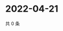 # 2022-04-21

共 0 条

<!-- BEGIN WEIBO -->
<!-- 最后更新时间 Thu Apr 21 2022 17:16:23 GMT+0800 (China Standard Time) -->

<!-- END WEIBO -->
